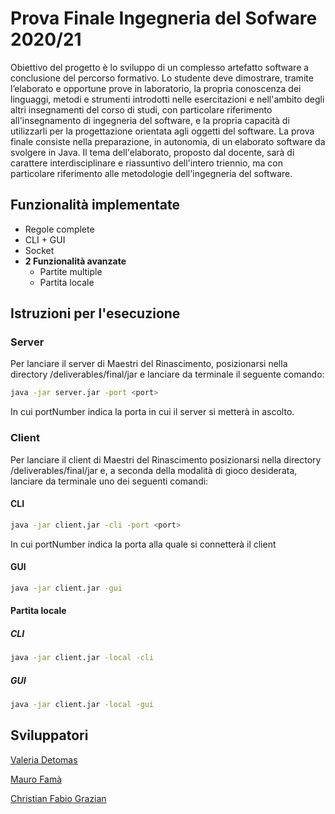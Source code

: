 # Prova Finale Ingegneria del Sofware 2020/21

Obiettivo del progetto è lo sviluppo di un complesso artefatto software a conclusione del percorso formativo. Lo studente deve dimostrare, tramite l’elaborato e opportune prove in laboratorio, la propria conoscenza dei linguaggi, metodi e strumenti introdotti nelle esercitazioni e nell'ambito degli altri insegnamenti del corso di studi, con particolare riferimento all'insegnamento di ingegneria del software, e la propria capacità di utilizzarli per la progettazione orientata agli oggetti del software. 
La prova finale consiste nella preparazione, in autonomia, di un elaborato software da svolgere in Java. Il tema dell'elaborato, proposto dal docente, sarà di carattere interdisciplinare e riassuntivo dell'intero triennio, ma con particolare riferimento alle metodologie dell'ingegneria del software.

## Funzionalità implementate

* Regole complete
* CLI + GUI
* Socket
* __2 Funzionalità avanzate__
    * Partite multiple
    * Partita locale

## Istruzioni per l'esecuzione

### Server
Per lanciare il server di Maestri del Rinascimento, posizionarsi nella directory /deliverables/final/jar e lanciare da terminale il seguente comando:
```bash
java -jar server.jar -port <port>
```
In cui portNumber indica la porta in cui il server si metterà in ascolto.

### Client
Per lanciare il client di Maestri del Rinascimento posizionarsi nella directory /deliverables/final/jar e, a seconda della modalità di gioco desiderata, lanciare da terminale uno dei seguenti comandi:
#### CLI 
```bash
java -jar client.jar -cli -port <port>
```
In cui portNumber indica la porta alla quale si connetterà il client
#### GUI
```bash
java -jar client.jar -gui
```
#### Partita locale
##### CLI
```bash
java -jar client.jar -local -cli
```
##### GUI
```bash
java -jar client.jar -local -gui
```
## Sviluppatori

[Valeria Detomas](https://github.com/valeriadetomas)

[Mauro Famà](https://github.com/maurofama99)

[Christian Fabio Grazian](https://github.com/grazcri)







